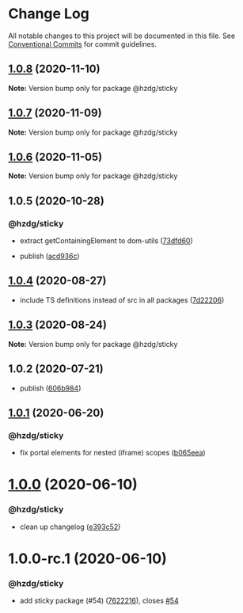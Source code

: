 # Change Log

All notable changes to this project will be documented in this file.
See [Conventional Commits](https://conventionalcommits.org) for commit guidelines.

## [1.0.8](https://github.com/hzdg/hz-core/compare/@hzdg/sticky@1.0.7...@hzdg/sticky@1.0.8) (2020-11-10)

**Note:** Version bump only for package @hzdg/sticky





## [1.0.7](https://github.com/hzdg/hz-core/compare/@hzdg/sticky@1.0.6...@hzdg/sticky@1.0.7) (2020-11-09)

**Note:** Version bump only for package @hzdg/sticky





## [1.0.6](https://github.com/hzdg/hz-core/compare/@hzdg/sticky@1.0.5...@hzdg/sticky@1.0.6) (2020-11-05)

**Note:** Version bump only for package @hzdg/sticky





## 1.0.5 (2020-10-28)


### @hzdg/sticky

* extract getContainingElement to dom-utils ([73dfd60](https://github.com/hzdg/hz-core/commit/73dfd60))

* publish ([acd936c](https://github.com/hzdg/hz-core/commit/acd936c))


## [1.0.4](https://github.com/hzdg/hz-core/compare/@hzdg/sticky@1.0.3...@hzdg/sticky@1.0.4) (2020-08-27)


* include TS definitions instead of src in all packages ([7d22206](https://github.com/hzdg/hz-core/commit/7d22206))


## [1.0.3](https://github.com/hzdg/hz-core/compare/@hzdg/sticky@1.0.2...@hzdg/sticky@1.0.3) (2020-08-24)

**Note:** Version bump only for package @hzdg/sticky





## 1.0.2 (2020-07-21)


* publish ([606b984](https://github.com/hzdg/hz-core/commit/606b984))


## [1.0.1](https://github.com/hzdg/hz-core/compare/@hzdg/sticky@1.0.0...@hzdg/sticky@1.0.1) (2020-06-20)


### @hzdg/sticky

* fix portal elements for nested (iframe) scopes ([b065eea](https://github.com/hzdg/hz-core/commit/b065eea))


# [1.0.0](https://github.com/hzdg/hz-core/compare/@hzdg/sticky@1.0.0-rc.1...@hzdg/sticky@1.0.0) (2020-06-10)


### @hzdg/sticky

* clean up changelog ([e393c52](https://github.com/hzdg/hz-core/commit/e393c52))


# 1.0.0-rc.1 (2020-06-10)


### @hzdg/sticky

* add sticky package (#54) ([7622216](https://github.com/hzdg/hz-core/commit/7622216)), closes [#54](https://github.com/hzdg/hz-core/issues/54)
